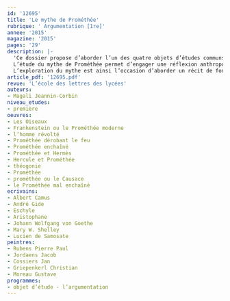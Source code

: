 ```yaml
---
id: '12695'
title: 'Le mythe de Prométhée'
rubrique: ' Argumentation [1re]'
annee: '2015'
magazine: '2015'
pages: '29'
description: |-
  'Ce dossier propose d’aborder l’un des quatre objets d’études communs à toutes les premières de série générale : « La question de l’homme dans les genres de l’argumentation, du XVIe siècle à nos jours. » Le mythe de Prométhée constitue une entrée particulièrement appropriée dans cet objet d’étude complexe, dont les enjeux peuvent être d’un accès difficile : en effet, les programmes recommandent d’engager une réflexion anthropologique à portée universelle, associée à une analyse approfondie du genre argumentatif. Par ailleurs, il est demandé aux enseignants de proposer aux élèves des textes différents de ceux étudiés en seconde. En outre, les Instructions officielles affirment la nécessité d’envisager un corpus intégrant des œuvres de l’Antiquité, et ce dans une double perspective : construire une culture humaniste et s’approprier les différentes variations (littéraires, picturales...) d’un même thème.
  L’étude du mythe de Prométhée permet d’engager une réflexion anthropologique à plusieurs niveaux puisque le fils de Japet est conjointement le créateur de l’humanité et l’archétype du révolté.
  L’exploration du mythe est ainsi l’occasion d’aborder un récit de fondation : la « Théogonie », d’Hésiode. La littérature comme la philosophie se sont ensuite approprié le mythe : Eschyle, Goethe, Percy et Mary Shelley, André Gide, Albert Camus, ont conféré de nouvelles dimensions au personnage de Prométhée, engageant une réflexion ontologique sur la liberté humaine et son rapport à la transcendance.'
article_pdf: '12695.pdf'
revue: 'L’école des lettres des lycées'
auteurs:
- Magali Jeannin-Corbin
niveau_etudes:
- première
oeuvres:
- Les Oiseaux
- Frankenstein ou le Prométhée moderne
- l’homme révolté
- Prométhée dérobant le feu
- Prométhée enchaîné
- Prométhée et Hermès
- Hercule et Prométhée
- théogonie
- Prométhée
- prométhée ou le Causace
- le Prométhée mal enchaîné
ecrivains:
- Albert Camus
- André Gide
- Eschyle
- Aristophane
- Johann Wolfgang von Goethe
- Mary W. Shelley
- Lucien de Samosate
peintres:
- Rubens Pierre Paul
- Jordaens Jacob
- Cossiers Jan
- Griepenkerl Christian
- Moreau Gustave
programmes:
- objet d’étude - l’argumentation
---
```

